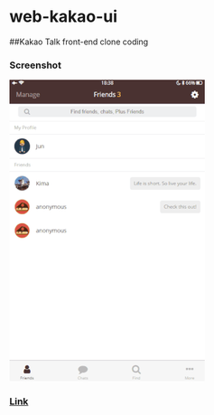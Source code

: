 # web-kakao-ui

##Kakao Talk front-end clone coding 

### Screenshot
[![Screenshot](images/kakao-demo.gif)](https://github.com/junlee91/web-kakao-ui/blob/master/images/kakao-demo.gif)

### [Link][kakao]

[kakao]: https://junlee91.github.io/web-kakao-ui/